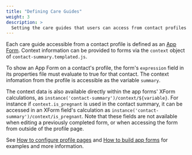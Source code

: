```yaml
---
title: "Defining Care Guides"
weight: 3
description: >
  Setting the care guides that users can access from contact profiles
---
```


Each care guide accessible from a contact profile is defined as an [App Form](). Context information can be provided to forms via the `context` object of `contact-summary.templated.js`.

To show an App Form on a contact's profile, the form's `expression` field in its properties file must evaluate to true for that contact. The context infomation from the profile is accessible as the variable `summary`.

The context data is also available directly within the app forms' XForm calculations, as `instance('contact-summary')/context/${variable}`. For instance if `context.is_pregnant` is used in the contact summary, it can be accessed in an XForm field's calculation as `instance('contact-summary')/context/is_pregnant`. Note that these fields are not available when editing a previously completed form, or when accessing the form from outside of the profile page.

See [How to configure profile pages]() and [How to build app forms]() for examples and more information. 